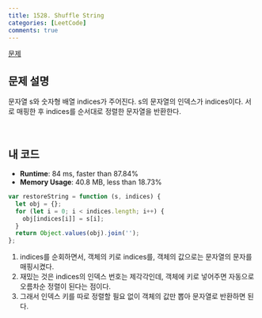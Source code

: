 ```yaml
---
title: 1528. Shuffle String
categories: [LeetCode]
comments: true
---
```


[문제](https://leetcode.com/problems/shuffle-string/)

## 문제 설명

문자열 s와 숫자형 배열 indices가 주어진다. s의 문자열의 인덱스가 indices이다.
서로 매핑한 후 indices를 순서대로 정렬한 문자열을 반환한다.

<br>

## 내 코드

- **Runtime**: 84 ms, faster than 87.84%
- **Memory Usage**: 40.8 MB, less than 18.73%

```js
var restoreString = function (s, indices) {
  let obj = {};
  for (let i = 0; i < indices.length; i++) {
    obj[indices[i]] = s[i];
  }
  return Object.values(obj).join('');
};
```

1. indices를 순회하면서, 객체의 키로 indices를, 객체의 값으로는 문자열의 문자를 매핑시켰다.
2. 재밌는 것은 indices의 인덱스 번호는 제각각인데, 객체에 키로 넣어주면 자동으로 오름차순 정렬이 된다는 점이다.
3. 그래서 인덱스 키를 따로 정렬할 필요 없이 객체의 값만 뽑아 문자열로 반환하면 된다.
